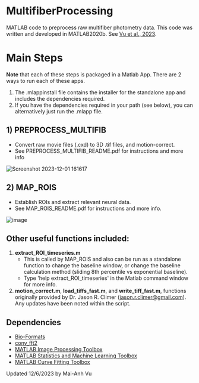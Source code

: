# MultifiberProcessing
MATLAB code to preprocess raw multifiber photometry data. This code was written and developed in MATLAB2020b. See [Vu et al., 2023](https://www.biorxiv.org/content/10.1101/2023.11.17.567425v1).


# Main Steps

**Note** that each of these steps is packaged in a Matlab App. There are 2 ways to run each of these apps.
1. The .mlappinstall file contains the installer for the standalone app and includes the dependencies required.
2. If you have the dependencies required in your path (see below), you can alternatively just run the .mlapp file.

## 1) PREPROCESS_MULTIFIB
   * Convert raw movie files (.cxd) to 3D .tif files, and motion-correct.
   * See PREPROCESS_MULTIFIB_README.pdf for instructions and more info

![Screenshot 2023-12-01 161617](https://github.com/HoweLab/MultifiberProcessing/assets/21954946/dc77fdcd-b07d-489c-bde0-16c87edfcbf2)



## 2) MAP_ROIS 
   * Establish ROIs and extract relevant neural data.
   * See MAP_ROIS_README.pdf for instructions and more info.
  
   
![image](https://github.com/HoweLab/MultifiberProcessing/assets/21954946/b2180ce7-5527-4551-b858-f5616590c6b0)



## Other useful functions included:
1. **extract_ROI_timeseries.m**
   * This is called by MAP_ROIS and also can be run as a standalone function to change the baseline window, or change the baseline calculation method (sliding 8th percentile vs exponential baseline).
   * Type 'help extract_ROI_timeseries' in the Matlab command window for more info.
2. **motion_correct.m**, **load_tiffs_fast.m**, and **write_tiff_fast.m**, functions originally provided by Dr. Jason R. Climer (jason.r.climer@gmail.com). Any updates have been noted within the script.
     
## Dependencies
* [Bio-Formats](https://bio-formats.readthedocs.io/en/v7.0.1/users/matlab/index.html)
* [conv_fft2](https://www.mathworks.com/matlabcentral/fileexchange/31012-2-d-convolution-using-the-fft)
* [MATLAB Image Processing Toolbox](https://www.mathworks.com/products/image.html)
* [MATLAB Statistics and Machine Learning Toolbox](https://www.mathworks.com/products/statistics.html)
* [MATLAB Curve Fitting Toolbox](https://www.mathworks.com/products/curvefitting.html)


Updated 12/6/2023 by Mai-Anh Vu


